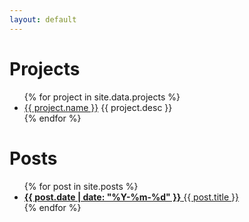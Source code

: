```yaml
---
layout: default
---
```


# Projects
<ul id="projects">
{% for project in site.data.projects %}
  <li>
    <a href="{{ project.url }}">{{ project.name }}</a> {{ project.desc }}
  </li>
{% endfor %}
</ul>

# Posts
<ul id="posts">
  {% for post in site.posts %}
    <li>
      <a href="{{ post.url }}"><span style="font-weight: bold">{{ post.date | date: "%Y-%m-%d" }}</span> {{ post.title }}</a>
    </li>
  {% endfor %}
</ul>
